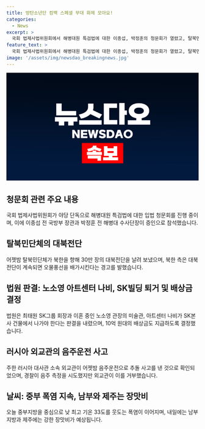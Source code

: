 ```yaml
---
title: 방탄소년단 컴백 스페셜 무대 화제 모아요!
categories:
  - News
excerpt: >
  국회 법제사법위원회에서 해병대원 특검법에 대한 이종섭, 박정훈의 청문회가 열렸고, 탈북민단체가 북한으로 대북전단 30만 장을 살포했다. SK그룹 회장과 이혼 중인 노소영 관장의 아트센터 나비가 SK빌딩에서 퇴거하고 10억 원대 배상금을 받게 되었다. 러시아 대사관 소속 외교관이 음주운전으로 추돌사고를 낸 후 음주측정을 거부했고, 중부 폭염이 계속되며 내일에는 남부와 제주에 장맛비가 예상된다.
feature_text: >
  국회 법제사법위원회에서 해병대원 특검법에 대한 이종섭, 박정훈의 청문회가 열렸고, 탈북민단체가 북한으로 대북전단 30만 장을 살포했다. SK그룹 회장과 이혼 중인 노소영 관장의 아트센터 나비가 SK빌딩에서 퇴거하고 10억 원대 배상금을 받게 되었다. 러시아 대사관 소속 외교관이 음주운전으로 추돌사고를 낸 후 음주측정을 거부했고, 중부 폭염이 계속되며 내일에는 남부와 제주에 장맛비가 예상된다.
image: '/assets/img/newsdao_breakingnews.jpg'
---
```


<p><img src="/assets/img/newsdao_breakingnews.jpg" alt="firstkoreanews 속보" /></p>

<h2>청문회 관련 주요 내용</h2>

<p data-ke-size="size16">국회 법제사법위원회가 야당 단독으로 해병대원 특검법에 대한 입법 청문회를 진행 중이며, 이에 이종섭 전 국방부 장관과 박정훈 전 해병대 수사단장이 증인으로 참석했습니다.</p>

<h2>탈북민단체의 대북전단</h2>

<p data-ke-size="size16">어젯밤 탈북민단체가 북한을 향해 30만 장의 대북전단을 날려 보냈으며, 북한 측은 대북전단이 계속되면 오물풍선을 배가시킨다는 경고를 발했습니다.</p>

<h2>법원 판결: 노소영 아트센터 나비, SK빌딩 퇴거 및 배상금 결정</h2>

<p data-ke-size="size16">법원은 최태원 SK그룹 회장과 이혼 중인 노소영 관장의 미술관, 아트센터 나비가 SK본사 건물에서 나가야 한다는 판결을 내렸으며, 10억 원대의 배상금도 지급하도록 결정했습니다.</p>

<h2>러시아 외교관의 음주운전 사고</h2>

<p data-ke-size="size16">주한 러시아 대사관 소속 외교관이 어젯밤 음주운전으로 추돌 사고를 낸 것으로 확인되었으며, 경찰이 음주 측정을 시도했지만 외교관이 이를 거부했습니다.</p>

<h2>날씨: 중부 폭염 지속, 남부와 제주는 장맛비</h2>

<p data-ke-size="size16">오늘 중부지방을 중심으로 낮 최고 기온 33도를 웃도는 폭염이 이어지며, 내일에는 남부지방과 제주에는 강한 장맛비가 예상됩니다.</p>

